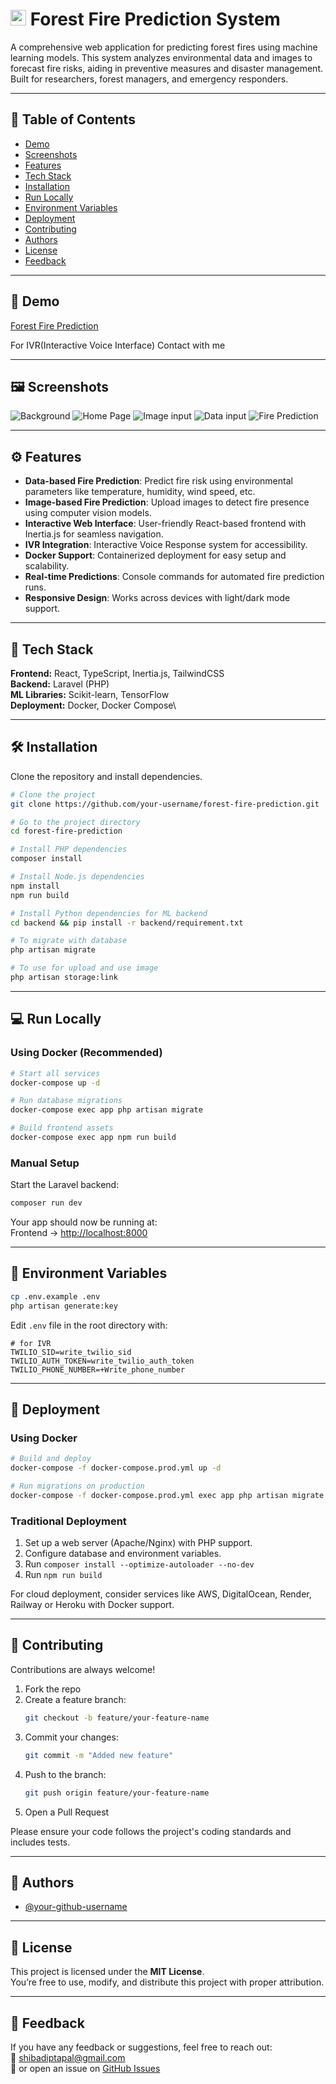 

# <img src="public/Images/Icon.jpg" alt="Forest Fire Prediction Logo" width="25"> Forest Fire Prediction System

A comprehensive web application for predicting forest fires using machine learning models. This system analyzes environmental data and images to forecast fire risks, aiding in preventive measures and disaster management. Built for researchers, forest managers, and emergency responders.

---

## 🧩 Table of Contents

- [Demo](#-demo)
- [Screenshots](#-screenshots)
- [Features](#-features)
- [Tech Stack](#-tech-stack)
- [Installation](#-installation)
- [Run Locally](#-run-locally)
- [Environment Variables](#-environment-variables)
- [Deployment](#-deployment)
- [Contributing](#-contributing)
- [Authors](#-authors)
- [License](#-license)
- [Feedback](#-feedback)

---

## 🚀 Demo

[Forest Fire Prediction](https://forest-fire-detection-rugt.onrender.com)

For IVR(Interactive Voice Interface) Contact with me

---

## 🖼 Screenshots

![Background](public/Images/forestFires.jpg)
![Home Page](Screenshots/home.png)
![Image input](Screenshots/check_image.png)
![Data input](Screenshots/check_data.png)
![Fire Prediction](Screenshots/prediction_fire.png)


---

## ⚙️ Features

- **Data-based Fire Prediction**: Predict fire risk using environmental parameters like temperature, humidity, wind speed, etc.
- **Image-based Fire Prediction**: Upload images to detect fire presence using computer vision models.
- **Interactive Web Interface**: User-friendly React-based frontend with Inertia.js for seamless navigation.
- **IVR Integration**: Interactive Voice Response system for accessibility.
- **Docker Support**: Containerized deployment for easy setup and scalability.
- **Real-time Predictions**: Console commands for automated fire prediction runs.
- **Responsive Design**: Works across devices with light/dark mode support.

---

## 🧠 Tech Stack

**Frontend:** React, TypeScript, Inertia.js, TailwindCSS\
**Backend:** Laravel (PHP)\
**ML Libraries:** Scikit-learn, TensorFlow\
**Deployment:** Docker, Docker Compose\

---

## 🛠 Installation

Clone the repository and install dependencies.

```bash
# Clone the project
git clone https://github.com/your-username/forest-fire-prediction.git

# Go to the project directory
cd forest-fire-prediction

# Install PHP dependencies
composer install

# Install Node.js dependencies
npm install
npm run build

# Install Python dependencies for ML backend
cd backend && pip install -r backend/requirement.txt

# To migrate with database
php artisan migrate

# To use for upload and use image
php artisan storage:link
```

---

## 💻 Run Locally

### Using Docker (Recommended)

```bash
# Start all services
docker-compose up -d

# Run database migrations
docker-compose exec app php artisan migrate

# Build frontend assets
docker-compose exec app npm run build
```

### Manual Setup

Start the Laravel backend:

```bash
composer run dev
```

Your app should now be running at:\
Frontend → [http://localhost:8000](http://localhost:8000)

---

## 🔑 Environment Variables

```bash
cp .env.example .env
php artisan generate:key
```

Edit `.env` file in the root directory with:
```
# for IVR
TWILIO_SID=write_twilio_sid
TWILIO_AUTH_TOKEN=write_twilio_auth_token
TWILIO_PHONE_NUMBER=+Write_phone_number
```

---

## 🚢 Deployment

### Using Docker

```bash
# Build and deploy
docker-compose -f docker-compose.prod.yml up -d

# Run migrations on production
docker-compose -f docker-compose.prod.yml exec app php artisan migrate --force
```

### Traditional Deployment

1. Set up a web server (Apache/Nginx) with PHP support.
2. Configure database and environment variables.
3. Run `composer install --optimize-autoloader --no-dev`
4. Run `npm run build`

For cloud deployment, consider services like AWS, DigitalOcean, Render, Railway or Heroku with Docker support.

---

## 🤝 Contributing

Contributions are always welcome!

1. Fork the repo
2. Create a feature branch:
   ```bash
   git checkout -b feature/your-feature-name
   ```
3. Commit your changes:
   ```bash
   git commit -m "Added new feature"
   ```
4. Push to the branch:
   ```bash
   git push origin feature/your-feature-name
   ```
5. Open a Pull Request

Please ensure your code follows the project's coding standards and includes tests.

---

## 👥 Authors

- [@your-github-username](https://github.com/your-github-username)

---

## 📜 License

This project is licensed under the **MIT License**.\
You’re free to use, modify, and distribute this project with proper attribution.

---

## 💬 Feedback

If you have any feedback or suggestions, feel free to reach out:\
📧 [shibadiptapal@gmail.com](mailto\:shibadiptapal@gmail.com)\
💬 or open an issue on [GitHub Issues](https://github.com/Shibu-pal/Forest-fire-detection/issues)

